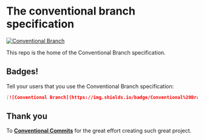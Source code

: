 # The conventional branch specification

[![Conventional Branch](https://img.shields.io/badge/Conventional%20Branch-1.0.0-blue)](https://github.com/conventional-branch/conventional-branch)

This repo is the home of the Conventional Branch specification.

## Badges!

Tell your users that you use the Conventional Branch specification:

```markdown
[![Conventional Branch](https://img.shields.io/badge/Conventional%20Branch-1.0.0-blue)](https://github.com/conventional-branch/conventional-branch)
```

## Thank you

To **[Conventional Commits](https://github.com/conventional-commits/conventionalcommits.org)** for the great effort creating such great project.
